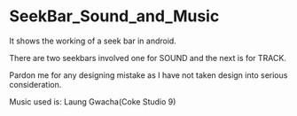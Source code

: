 # SeekBar_Sound_and_Music
It shows the working of a seek bar in android.

There are two seekbars involved one for SOUND and the next is for TRACK.

Pardon me for any designing mistake as I have not taken design into serious consideration. 

Music used is: Laung Gwacha(Coke Studio 9)
